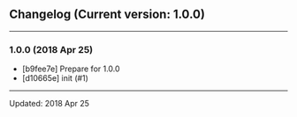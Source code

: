 ## Changelog (Current version: 1.0.0)

-----------------

### 1.0.0 (2018 Apr 25)

* [b9fee7e] Prepare for 1.0.0
* [d10665e] init (#1)

-----------------

Updated: 2018 Apr 25